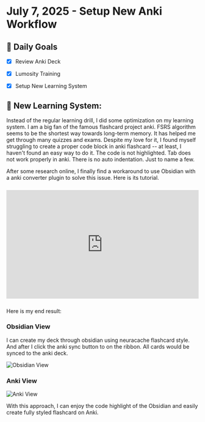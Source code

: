 # July 7, 2025 - Setup New Anki Workflow

## 🎯 Daily Goals

- [x] Review Anki Deck
- [x] Lumosity Training
- [x] Setup New Learning System


## 📝 New Learning System:

Instead of the regular learning drill, I did some optimization on my learning system. I am a big fan of the famous flashcard project anki. FSRS algorithm seems to be the shortest way towards long-term memory. It has helped me get through many quizzes and exams. Despite my love for it, I found myself struggling to create a proper code block in anki flashcard -- at least, I haven't found an easy way to do it. The code is not highlighted. Tab does not work properly in anki. There is no auto indentation. Just to name a few. 

After some research online, I finally find a workaround to use Obsidian with a anki converter plugin to solve this issue. Here is its tutorial.

<div style="position: relative; padding-bottom: 56.25%; height: 0; overflow: hidden; max-width: 100%; margin: 1.5rem 0;">
    <iframe src="https://www.youtube.com/embed/PXyv6pnVGhA" 
            style="position: absolute; top: 0; left: 0; width: 100%; height: 100%; border: none;" 
            allowfullscreen>
    </iframe>
</div>

Here is my end result:

### Obsidian View
I can create my deck through obsidian using neuracache flashcard style. And after I click the anki sync button to on the ribbon. All cards would be synced to the anki deck. 

![Obsidian View](https://res.cloudinary.com/dzwxmzyiy/image/upload/v1752219125/D6DD12F0-DCC3-4D0E-A857-37BE2D024037_ajliae.png)

### Anki View
![Anki View](https://res.cloudinary.com/dzwxmzyiy/image/upload/v1752219551/A160AD1A-1391-47DD-B8FD-7B3CB892720B_nexwfn.png)

With this approach, I can enjoy the code highlight of the Obsidian and easily create fully styled flashcard on Anki.